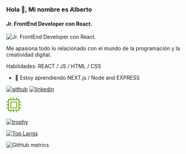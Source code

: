 ### Hola 👋, Mi nombre es Alberto
#### Jr. FrontEnd Developer  con React.
![Jr. FrontEnd Developer  con React.](https://scontent.fsvq2-2.fna.fbcdn.net/v/t1.6435-9/95902866_10158379814184402_8502949383858290688_n.jpg?_nc_cat=105&ccb=1-7&_nc_sid=8631f5&_nc_ohc=iHRunBFyxYkAX8A7V9p&_nc_ht=scontent.fsvq2-2.fna&oh=00_AfAhha5HBA2WyfTQMEpHub2gREdRO1oQdtPPAhPXgZQAbQ&oe=640DDC0E)

Me apasiona todo lo relacionado con el mundo de la programación y la creatividad digital.

Habilidades: REACT / JS / HTML / CSS 

- 🌱 Estoy aprendiendo NEXT.js / Node and EXPRESS 


[<img src='https://cdn.jsdelivr.net/npm/simple-icons@3.0.1/icons/github.svg' alt='github' height='40'>](https://github.com/APC9)  [<img src='https://cdn.jsdelivr.net/npm/simple-icons@3.0.1/icons/linkedin.svg' alt='linkedin' height='40'>](https://www.linkedin.com/in//alberto-antonio-peña-castillo-45bb1225a//)  

<a href='https://docs.github.com/en/developers'><img src='https://raw.githubusercontent.com/acervenky/animated-github-badges/master/assets/devbadge.gif' width='40' height='40'></a> 

[![trophy](https://github-profile-trophy.vercel.app/?username=APC9)](https://github.com/ryo-ma/github-profile-trophy)

[![Top Langs](https://github-readme-stats.vercel.app/api/top-langs/?username=APC9)](https://github.com/anuraghazra/github-readme-stats)

![GitHub metrics](https://metrics.lecoq.io/APC9)  

